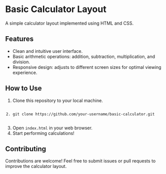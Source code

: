 <body>
    <h1>Basic Calculator Layout</h1>
  <p>A simple calculator layout implemented using HTML and CSS.</p>
  <h2>Features</h2>
    <ul>
        <li>Clean and intuitive user interface.</li>
        <li>Basic arithmetic operations: addition, subtraction, multiplication, and division.</li>
        <li>Responsive design: adjusts to different screen sizes for optimal viewing experience.</li>
    </ul>
  <h2>How to Use</h2>
    <ol>
        <li>Clone this repository to your local machine.</li>
        <code>
            <li>git clone https://github.com/your-username/basic-calculator.git</li>
        </code>
        <li>Open <code>index.html</code> in your web browser.</li>
        <li>Start performing calculations!</li>
    </ol>
<h2>Contributing</h2>
    <p>Contributions are welcome! Feel free to submit issues or pull requests to improve the calculator layout.</p>
</body>
</html>
